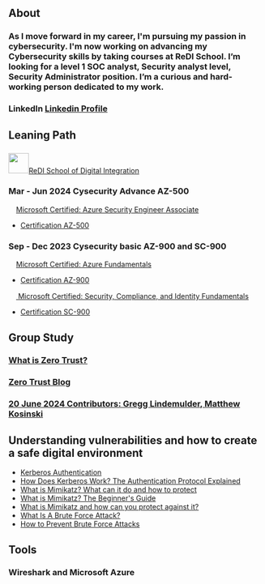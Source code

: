 

## About 
### As I move forward in my career, I'm pursuing my passion in cybersecurity. I'm now working on advancing my Cybersecurity skills by taking courses at ReDI School. I’m looking for a level 1 SOC analyst, Security analyst level, Security Administrator position. I’m a curious and hard-working person dedicated to my work.

### LinkedIn <a href="https://www.linkedin.com/in/eazel-don-frantzich/">Linkedin Profile</a>

## Leaning Path
### 
<img width="40" src="https://i.imgur.com/DQGvQpe.png"><a href="https://www.linkedin.com/school/redi-school-of-digital-integration/posts/?feedView=all">ReDI School of Digital Integration</a></img> 

### Mar - Jun 2024 Cysecurity Advance AZ-500
<img width="15" src="https://i.imgur.com/7ATok04.png"><a href="https://learn.microsoft.com/en-us/credentials/certifications/azure-security-engineer/?practice-assessment-type=certification">Microsoft Certified: Azure Security Engineer Associate</a> </img> 
<br>
- <a href="https://learn.microsoft.com/en-gb/users/eazel-1101/credentials/663189b97cfe34e5?ref=https%3A%2F%2Fwww.linkedin.com%2F">Certification AZ-500</a>
### Sep - Dec 2023 Cysecurity basic AZ-900 and SC-900
<img width="15" src="https://i.imgur.com/7ATok04.png"><a href="https://learn.microsoft.com/en-us/credentials/certifications/azure-fundamentals/?practice-assessment-type=certification">Microsoft Certified: Azure Fundamentals</a></img> 
<br>
- <a href="https://learn.microsoft.com/en-us/users/eazel-1101/credentials/ff61854784785177?ref=https%3A%2F%2Fwww.linkedin.com%2F">Certification AZ-900</a>

<img width="15" src="https://i.imgur.com/7ATok04.png"><a href="https://learn.microsoft.com/en-us/credentials/certifications/security-compliance-and-identity-fundamentals/?practice-assessment-type=certification"> Microsoft Certified: Security, Compliance, and Identity Fundamentals</a></img>
<br>

- <a href="https://learn.microsoft.com/en-gb/users/eazel-1101/credentials/662a76867f40a136?ref=https%3A%2F%2Fwww.linkedin.com%2F">Certification SC-900</a>

## Group Study
### <a href="https://learn.microsoft.com/en-us/security/zero-trust/zero-trust-overview">What is Zero Trust?</a>
### <a href="https://www.microsoft.com/en-us/security/blog/topic/zero-trust/">Zero Trust Blog</a>
### <a href="https://www.ibm.com/topics/zero-trust">20 June 2024 Contributors: Gregg Lindemulder, Matthew Kosinski</a>

## Understanding vulnerabilities and how to create a safe digital environment
- <a href="https://www.fortinet.com/resources/cyberglossary/kerberos-authentication">Kerberos Authentication</a>
- <a href="https://www.freecodecamp.org/news/how-does-kerberos-work-authentication-protocol/">How Does Kerberos Work? The Authentication Protocol Explained</a>
- <a href="https://heimdalsecurity.com/blog/mimikatz/">What is Mimikatz? What can it do and how to protect</a>
- <a href="https://www.varonis.com/blog/what-is-mimikatz">What is Mimikatz? The Beginner's Guide</a>
- <a href="https://www.youtube.com/watch?v=vyDz58x_Tng&t=168s">What is Mimikatz and how can you protect against it?</a>
- <a href="https://www.fortinet.com/resources/cyberglossary/brute-force-attack">What Is A Brute Force Attack?</a>
- <a href="https://phoenixnap.com/kb/prevent-brute-force-attacks">How to Prevent Brute Force Attacks</a>

## Tools
### Wireshark and Microsoft Azure


